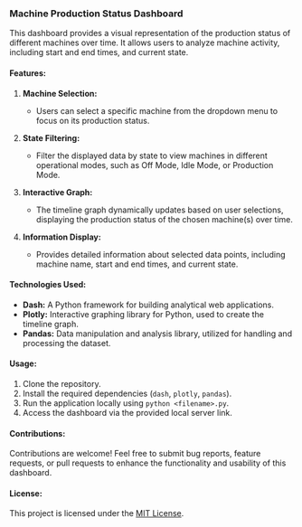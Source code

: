 ### Machine Production Status Dashboard

This dashboard provides a visual representation of the production status of different machines over time. It allows users to analyze machine activity, including start and end times, and current state.

#### Features:

1. **Machine Selection:**
   - Users can select a specific machine from the dropdown menu to focus on its production status.

2. **State Filtering:**
   - Filter the displayed data by state to view machines in different operational modes, such as Off Mode, Idle Mode, or Production Mode.

3. **Interactive Graph:**
   - The timeline graph dynamically updates based on user selections, displaying the production status of the chosen machine(s) over time.

4. **Information Display:**
   - Provides detailed information about selected data points, including machine name, start and end times, and current state.

#### Technologies Used:
- **Dash:** A Python framework for building analytical web applications.
- **Plotly:** Interactive graphing library for Python, used to create the timeline graph.
- **Pandas:** Data manipulation and analysis library, utilized for handling and processing the dataset.

#### Usage:
1. Clone the repository.
2. Install the required dependencies (`dash`, `plotly`, `pandas`).
3. Run the application locally using `python <filename>.py`.
4. Access the dashboard via the provided local server link.

#### Contributions:
Contributions are welcome! Feel free to submit bug reports, feature requests, or pull requests to enhance the functionality and usability of this dashboard.

#### License:
This project is licensed under the [MIT License](https://opensource.org/licenses/MIT).
